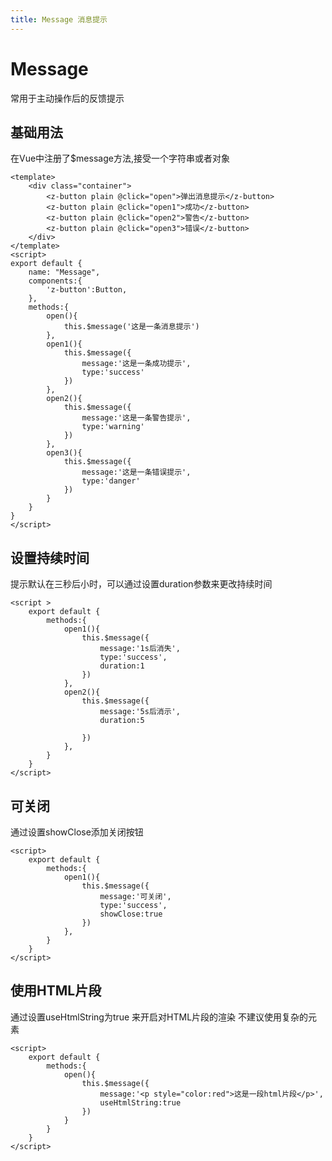 ```yaml
---
title: Message 消息提示
--- 
```


# Message
常用于主动操作后的反馈提示

## 基础用法 
在Vue中注册了$message方法,接受一个字符串或者对象

<ClientOnly>
<Message></Message>
</ClientOnly>

```vue
<template>
    <div class="container">
        <z-button plain @click="open">弹出消息提示</z-button>
        <z-button plain @click="open1">成功</z-button>
        <z-button plain @click="open2">警告</z-button>
        <z-button plain @click="open3">错误</z-button>
    </div>
</template>
<script>
export default {
    name: "Message",
    components:{
        'z-button':Button,
    },
    methods:{
        open(){
            this.$message('这是一条消息提示')
        },
        open1(){
            this.$message({
                message:'这是一条成功提示',
                type:'success'
            })
        },
        open2(){
            this.$message({
                message:'这是一条警告提示',
                type:'warning'
            })
        },
        open3(){
            this.$message({
                message:'这是一条错误提示',
                type:'danger'
            })
        }
    }
}
</script>

```
## 设置持续时间

提示默认在三秒后小时，可以通过设置duration参数来更改持续时间

<ClientOnly>
<MessageDuration></MessageDuration>
</ClientOnly>

```vue
<script >
    export default {
        methods:{
            open1(){
                this.$message({
                    message:'1s后消失',
                    type:'success',
                    duration:1
                })
            },
            open2(){
                this.$message({
                    message:'5s后消示',
                    duration:5
        
                })
            },
        }
    }   
</script>
```
## 可关闭

通过设置showClose添加关闭按钮

<ClientOnly>
<MessageClose></MessageClose>
</ClientOnly>

```vue
<script>
    export default {
        methods:{
            open1(){
                this.$message({
                    message:'可关闭',
                    type:'success',
                    showClose:true
                })
            },
        }
    }
</script>
```

## 使用HTML片段

通过设置useHtmlString为true 来开启对HTML片段的渲染
不建议使用复杂的元素

<ClientOnly>
<MessageHtml></MessageHtml>
</ClientOnly>

```vue
<script>
    export default {
        methods:{
            open(){
                this.$message({
                    message:'<p style="color:red">这是一段html片段</p>',
                    useHtmlString:true
                })
            }
        }
    }
</script>
```
